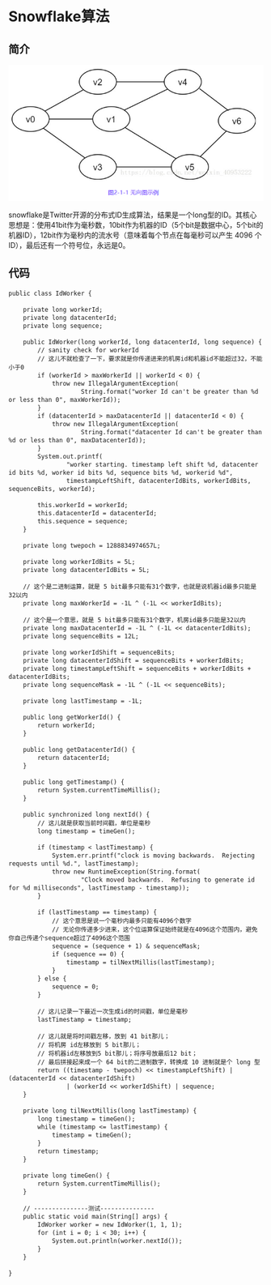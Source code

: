# Snowflake算法

## 简介

![](../Images/1.png)


snowflake是Twitter开源的分布式ID生成算法，结果是一个long型的ID。其核心思想是：使用41bit作为毫秒数，10bit作为机器的ID（5个bit是数据中心，5个bit的机器ID），12bit作为毫秒内的流水号（意味着每个节点在每毫秒可以产生 4096 个 ID），最后还有一个符号位，永远是0。



## 代码

	public class IdWorker {
	
	    private long workerId;
	    private long datacenterId;
	    private long sequence;
	
	    public IdWorker(long workerId, long datacenterId, long sequence) {
	        // sanity check for workerId
	        // 这儿不就检查了一下，要求就是你传递进来的机房id和机器id不能超过32，不能小于0
	        if (workerId > maxWorkerId || workerId < 0) {
	            throw new IllegalArgumentException(
	                    String.format("worker Id can't be greater than %d or less than 0", maxWorkerId));
	        }
	        if (datacenterId > maxDatacenterId || datacenterId < 0) {
	            throw new IllegalArgumentException(
	                    String.format("datacenter Id can't be greater than %d or less than 0", maxDatacenterId));
	        }
	        System.out.printf(
	                "worker starting. timestamp left shift %d, datacenter id bits %d, worker id bits %d, sequence bits %d, workerid %d",
	                timestampLeftShift, datacenterIdBits, workerIdBits, sequenceBits, workerId);
	
	        this.workerId = workerId;
	        this.datacenterId = datacenterId;
	        this.sequence = sequence;
	    }
	
	    private long twepoch = 1288834974657L;
	
	    private long workerIdBits = 5L;
	    private long datacenterIdBits = 5L;
	
	    // 这个是二进制运算，就是 5 bit最多只能有31个数字，也就是说机器id最多只能是32以内
	    private long maxWorkerId = -1L ^ (-1L << workerIdBits);
	
	    // 这个是一个意思，就是 5 bit最多只能有31个数字，机房id最多只能是32以内
	    private long maxDatacenterId = -1L ^ (-1L << datacenterIdBits);
	    private long sequenceBits = 12L;
	
	    private long workerIdShift = sequenceBits;
	    private long datacenterIdShift = sequenceBits + workerIdBits;
	    private long timestampLeftShift = sequenceBits + workerIdBits + datacenterIdBits;
	    private long sequenceMask = -1L ^ (-1L << sequenceBits);
	
	    private long lastTimestamp = -1L;
	
	    public long getWorkerId() {
	        return workerId;
	    }
	
	    public long getDatacenterId() {
	        return datacenterId;
	    }
	
	    public long getTimestamp() {
	        return System.currentTimeMillis();
	    }
	
	    public synchronized long nextId() {
	        // 这儿就是获取当前时间戳，单位是毫秒
	        long timestamp = timeGen();
	
	        if (timestamp < lastTimestamp) {
	            System.err.printf("clock is moving backwards.  Rejecting requests until %d.", lastTimestamp);
	            throw new RuntimeException(String.format(
	                    "Clock moved backwards.  Refusing to generate id for %d milliseconds", lastTimestamp - timestamp));
	        }
	
	        if (lastTimestamp == timestamp) {
	            // 这个意思是说一个毫秒内最多只能有4096个数字
	            // 无论你传递多少进来，这个位运算保证始终就是在4096这个范围内，避免你自己传递个sequence超过了4096这个范围
	            sequence = (sequence + 1) & sequenceMask;
	            if (sequence == 0) {
	                timestamp = tilNextMillis(lastTimestamp);
	            }
	        } else {
	            sequence = 0;
	        }
	
	        // 这儿记录一下最近一次生成id的时间戳，单位是毫秒
	        lastTimestamp = timestamp;
	
	        // 这儿就是将时间戳左移，放到 41 bit那儿；
	        // 将机房 id左移放到 5 bit那儿；
	        // 将机器id左移放到5 bit那儿；将序号放最后12 bit；
	        // 最后拼接起来成一个 64 bit的二进制数字，转换成 10 进制就是个 long 型
	        return ((timestamp - twepoch) << timestampLeftShift) | (datacenterId << datacenterIdShift)
	                | (workerId << workerIdShift) | sequence;
	    }
	
	    private long tilNextMillis(long lastTimestamp) {
	        long timestamp = timeGen();
	        while (timestamp <= lastTimestamp) {
	            timestamp = timeGen();
	        }
	        return timestamp;
	    }
	
	    private long timeGen() {
	        return System.currentTimeMillis();
	    }
	
	    // ---------------测试---------------
	    public static void main(String[] args) {
	        IdWorker worker = new IdWorker(1, 1, 1);
	        for (int i = 0; i < 30; i++) {
	            System.out.println(worker.nextId());
	        }
	    }
	
	}